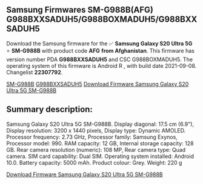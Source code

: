 <h2>Samsung Firmwares SM-G988B(AFG) G988BXXSADUH5/G988BOXMADUH5/G988BXXSADUH5</h2>
Download the Samsung firmware for the ✅ <strong>Samsung Galaxy S20 Ultra 5G </strong> ⭐ <strong>SM-G988B</strong> with product code <strong>AFG</strong> <strong> from Afghanistan</strong>. This firmware has version number PDA <strong>G988BXXSADUH5</strong> and CSC G988BOXMADUH5. The operating system of this firmware is Android R , with build date 2021-09-08. Changelist <strong>22307792</strong>.


[SM-G988B](https://samfirm.shop/samsung/model/SM-G988B)
[G988BXXSADUH5](https://samfirm.shop/samsung/pda/G988BXXSADUH5)
[Download Firmware Samsung Galaxy S20 Ultra 5G SM-G988B](https://samfirm.shop/samsung/firmware/455010)
<h2>Summary description:</h2>
<p>Samsung Galaxy S20 Ultra 5G SM-G988B. Display diagonal: 17.5 cm (6.9"), Display resolution: 3200 x 1440 pixels, Display type: Dynamic AMOLED. Processor frequency: 2.73 GHz, Processor family: Samsung Exynos, Processor model: 990. RAM capacity: 12 GB, Internal storage capacity: 128 GB. Rear camera resolution (numeric): 108 MP, Rear camera type: Quad camera. SIM card capability: Dual SIM. Operating system installed: Android 10.0. Battery capacity: 5000 mAh. Product colour: Grey. Weight: 220 g</p>


[Download Firmware Samsung Galaxy S20 Ultra 5G SM-G988B](https://samfirm.shop/samsung/firmware/455010)
